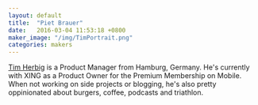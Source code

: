 ```yaml
---
layout: default
title:  "Piet Brauer"
date:   2016-03-04 11:53:18 +0800
maker_image: "/img/TimPortrait.png"
categories: makers
---
```


[Tim Herbig](https://herbigt.com) is a Product Manager from Hamburg, Germany. He's currently with XING as a Product Owner for the Premium Membership on Mobile. When not working on side projects or blogging, he's also pretty oppinionated about burgers, coffee, podcasts and triathlon.
